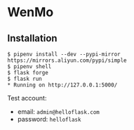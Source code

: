 # WenMo

## Installation
```
$ pipenv install --dev --pypi-mirror https://mirrors.aliyun.com/pypi/simple
$ pipenv shell
$ flask forge
$ flask run
* Running on http://127.0.0.1:5000/
```
Test account:
* email: `admin@helloflask.com`
* password: `helloflask`



